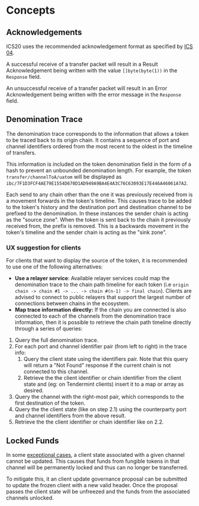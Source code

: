 <!--
order: 1
-->

# Concepts

## Acknowledgements

ICS20 uses the recommended acknowledgement format as specified by [ICS 04](https://github.com/cosmos/ics/tree/master/spec/ics-004-channel-and-packet-semantics#acknowledgement-envelope).

A successful receive of a transfer packet will result in a Result Acknowledgement being written
with the value `[]byte(byte(1))` in the `Response` field.

An unsuccessful receive of a transfer packet will result in an Error Acknowledgement being written
with the error message in the `Response` field.

## Denomination Trace

The denomination trace corresponds to the information that allows a token to be traced back to its
origin chain. It contains a sequence of port and channel identifiers ordered from the most recent to
the oldest in the timeline of transfers.

This information is included on the token denomination field in the form of a hash to prevent an unbounded denomination length. For example, the token `transfer/channelToA/uatom` will be displayed as
`ibc/7F1D3FCF4AE79E1554D670D1AD949A9BA4E4A3C76C63093E17E446A46061A7A2`.

Each send to any chain other than the one it was previously received from is a movement forwards in
the token's timeline. This causes trace to be added to the token's history and the destination port
and destination channel to be prefixed to the denomination. In these instances the sender chain is
acting as the "source zone". When the token is sent back to the chain it previously received from, the
prefix is removed. This is a backwards movement in the token's timeline and the sender chain is
acting as the "sink zone".

### UX suggestion for clients

For clients that want to display the source of the token, it is recommended to use one of the following alternatives:

- **Use a relayer service**: Available relayer services could map the denomination trace to the chain path timeline for each token (i.e `origin chain -> chain #1 -> ... -> chain #(n-1) -> final chain`). Clients are advised to connect to public relayers that support the largest number of connections between chains in the ecosystem.
- **Map trace information directly:** If the chain you are connected is also connected to each of the channels from the denomination trace information, then it is possible to retrieve the chain path timeline directly through a series of queries:

1. Query the full denomination trace.
1. For each port and channel identifier pair (from left to right) in the trace info:
    1. Query the client state using the identifiers pair. Note that this query will return a "Not Found" response if the current chain is not connected to this channel.
    1. Retrieve the the client identifier or chain identifier from the client state and (eg: on Tendermint clients) insert it to a map or array as desired.
1. Query the channel with the right-most pair, which corresponds to the first destination of the token.
1. Query the the client state (like on step 2.1) using the counterparty port and channel identifiers from the above result.
1. Retrieve the the client identifier or chain identifier like on 2.2.

## Locked Funds

In some [exceptional cases](./../../../../../docs/architecture/adr-026-ibc-client-recovery-mechanisms.md#exceptional-cases), a client state associated with a given channel cannot be updated. This causes that funds from fungible tokens in that channel will be permanently locked and thus can no longer be transferred.

To mitigate this, it an client update governance proposal can be submitted to update the frozen client with a new valid header. Once the proposal passes the client state will be unfreezed and the funds from the associated channels unlocked.
